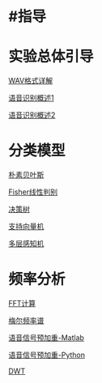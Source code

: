 # #指导
# 实验总体引导

[WAV格式详解](https://blog.csdn.net/tyustli/article/details/126240571?ops_request_misc=%257B%2522request%255Fid%2522%253A%2522170079229316800213096532%2522%252C%2522scm%2522%253A%252220140713.130102334..%2522%257D&request_id=170079229316800213096532&biz_id=0&utm_medium=distribute.pc_search_result.none-task-blog-2~all~top_click~default-2-126240571-null-null.142%5Ev96%5Epc_search_result_base8&utm_term=wav&spm=1018.2226.3001.4187)

[语音识别概述1](https://blog.csdn.net/u010207220/article/details/125542887?ops_request_misc=%25257B%252522request%25255Fid%252522%25253A%252522170079071416800227440529%252522%25252C%252522scm%252522%25253A%25252220140713.130102334..%252522%25257D&request_id=170079071416800227440529&biz_id=0&utm_medium=distribute.pc_search_result.none-task-blog-2~all~top_click~default-2-125542887-null-null.142%255Ev96%255Epc_search_result_base8&utm_term=%E8%AF%AD%E9%9F%B3%E8%AF%86%E5%88%AB&spm=1018.2226.3001.4187)

[语音识别概述2](https://blog.csdn.net/gongdiwudu/article/details/122929191?ops_request_misc=&request_id=&biz_id=102&utm_term=%E8%AF%AD%E9%9F%B3%E8%AF%86%E5%88%AB&utm_medium=distribute.pc_search_result.none-task-blog-2~all~sobaiduweb~default-1-122929191.142%255Ev96%255Epc_search_result_base8&spm=1018.2226.3001.4187)


# 分类模型

[朴素贝叶斯](https://blog.csdn.net/DreamWendy/article/details/121594897?ops_request_misc=%25257B%252522request%25255Fid%252522%25253A%252522170079268416800225588706%252522%25252C%252522scm%252522%25253A%25252220140713.130102334..%252522%25257D&request_id=170079268416800225588706&biz_id=0&utm_medium=distribute.pc_search_result.none-task-blog-2~all~top_positive~default-1-121594897-null-null.142%255Ev96%255Epc_search_result_base8&utm_term=%E6%9C%B4%E7%B4%A0%E8%B4%9D%E5%8F%B6%E6%96%AF&spm=1018.2226.3001.4187)

[Fisher线性判别](https://blog.csdn.net/qq_43601378/article/details/121067776?ops_request_misc=%257B%2522request%255Fid%2522%253A%2522170079273616800185820481%2522%252C%2522scm%2522%253A%252220140713.130102334..%2522%257D&request_id=170079273616800185820481&biz_id=0&utm_medium=distribute.pc_search_result.none-task-blog-2~all~top_positive~default-2-121067776-null-null.142%5Ev96%5Epc_search_result_base8&utm_term=fisher判别python&spm=1018.2226.3001.4187)

[决策树](https://blog.csdn.net/jiaoyangwm/article/details/79525237?ops_request_misc=%257B%2522request%255Fid%2522%253A%2522170079278416800186566433%2522%252C%2522scm%2522%253A%252220140713.130102334..%2522%257D&request_id=170079278416800186566433&biz_id=0&utm_medium=distribute.pc_search_result.none-task-blog-2~all~top_positive~default-1-79525237-null-null.142%5Ev96%5Epc_search_result_base8&utm_term=决策树&spm=1018.2226.3001.4187)

[支持向量机](https://blog.csdn.net/qq_53944577/article/details/121739933?ops_request_misc=%257B%2522request%255Fid%2522%253A%2522170079284216800186562598%2522%252C%2522scm%2522%253A%252220140713.130102334..%2522%257D&request_id=170079284216800186562598&biz_id=0&utm_medium=distribute.pc_search_result.none-task-blog-2~all~baidu_landing_v2~default-2-121739933-null-null.142%5Ev96%5Epc_search_result_base8&utm_term=支撑向量机python&spm=1018.2226.3001.4187)

[多层感知机](https://blog.csdn.net/qq_53396586/article/details/124828023?ops_request_misc=%257B%2522request%255Fid%2522%253A%2522170079287616800222854793%2522%252C%2522scm%2522%253A%252220140713.130102334..%2522%257D&request_id=170079287616800222854793&biz_id=0&utm_medium=distribute.pc_search_result.none-task-blog-2~all~top_positive~default-1-124828023-null-null.142%5Ev96%5Epc_search_result_base8&utm_term=多层感知机&spm=1018.2226.3001.4187)


# 频率分析

[FFT计算](https://blog.csdn.net/RockHill_001/article/details/127498135?ops_request_misc=&request_id=&biz_id=102&utm_term=fft%20python&utm_medium=distribute.pc_search_result.none-task-blog-2~all~sobaiduweb~default-0-127498135.nonecase&spm=1018.2226.3001.4187)

[梅尔频率谱](https://blog.csdn.net/m0_46324847/article/details/128264697?ops_request_misc=%257B%2522request%255Fid%2522%253A%2522170079366316800197037748%2522%252C%2522scm%2522%253A%252220140713.130102334..%2522%257D&request_id=170079366316800197037748&biz_id=0&utm_medium=distribute.pc_search_result.none-task-blog-2~all~sobaiduend~default-2-128264697-null-null.142%5Ev96%5Epc_search_result_base8&utm_term=梅尔频率谱&spm=1018.2226.3001.4187)

[语音信号预加重-Matlab](https://blog.csdn.net/qq_40626497/article/details/105092023?ops_request_misc=%25257B%252522request%25255Fid%252522%25253A%252522170079369616800225585249%252522%25252C%252522scm%252522%25253A%25252220140713.130102334..%252522%25257D&request_id=170079369616800225585249&biz_id=0&utm_medium=distribute.pc_search_result.none-task-blog-2~all~sobaiduend~default-2-105092023-null-null.142%255Ev96%255Epc_search_result_base8&utm_term=%E8%AF%AD%E9%9F%B3%E4%BF%A1%E5%8F%B7%E9%A2%84%E5%8A%A0%E9%87%8D&spm=1018.2226.3001.4187)

[语音信号预加重-Python](https://blog.csdn.net/weixin_42103947/article/details/122100545?ops_request_misc=%25257B%252522request%25255Fid%252522%25253A%252522170079369616800225585249%252522%25252C%252522scm%252522%25253A%25252220140713.130102334..%252522%25257D&request_id=170079369616800225585249&biz_id=0&utm_medium=distribute.pc_search_result.none-task-blog-2~all~baidu_landing_v2~default-4-122100545-null-null.142%255Ev96%255Epc_search_result_base8&utm_term=%E8%AF%AD%E9%9F%B3%E4%BF%A1%E5%8F%B7%E9%A2%84%E5%8A%A0%E9%87%8D&spm=1018.2226.3001.4187)

[DWT](https://blog.csdn.net/kakiebu/article/details/122841386?ops_request_misc=%257B%2522request%255Fid%2522%253A%2522170079377416800227487781%2522%252C%2522scm%2522%253A%252220140713.130102334..%2522%257D&request_id=170079377416800227487781&biz_id=0&utm_medium=distribute.pc_search_result.none-task-blog-2~all~top_positive~default-1-122841386-null-null.142%5Ev96%5Epc_search_result_base8&utm_term=DTW&spm=1018.2226.3001.4187)
